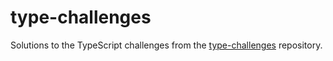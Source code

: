 # type-challenges

Solutions to the TypeScript challenges from the [type-challenges](https://github.com/type-challenges/type-challenges?tab=readme-ov-file) repository.
 